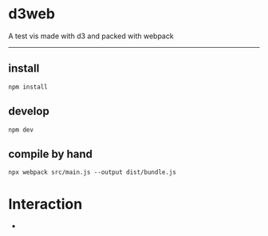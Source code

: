 # d3web
A test vis made with d3 and packed with webpack

---
## install
``npm install``

## develop
``npm dev``

## compile by hand
``npx webpack src/main.js --output dist/bundle.js``

# Interaction

*
